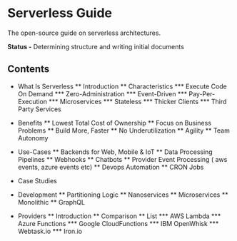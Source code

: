 # Serverless Guide

The open-source guide on serverless architectures.

**Status -** Determining structure and writing initial documents

## Contents

* What Is Serverless
** Introduction
** Characteristics
*** Execute Code On Demand
*** Zero-Administration
*** Event-Driven
*** Pay-Per-Execution
*** Microservices
*** Stateless
*** Thicker Clients
*** Third Party Services

* Benefits
** Lowest Total Cost of Ownership
** Focus on Business Problems
** Build More, Faster
** No Underutilization
** Agility
** Team Autonomy

* Use-Cases
** Backends for Web, Mobile & IoT
** Data Processing Pipelines
** Webhooks
** Chatbots
** Provider Event Processing ( aws events, azure events etc)
** Devops Automation
** CRON Jobs

* Case Studies

* Development
** Partitioning Logic
** Nanoservices
** Microservices
** Monolithic
** GraphQL

* Providers
** Introduction
** Comparison
** List
*** AWS Lambda
*** Azure Functions
*** Google CloudFunctions
*** IBM OpenWhisk
*** Webtask.io
*** Iron.io
